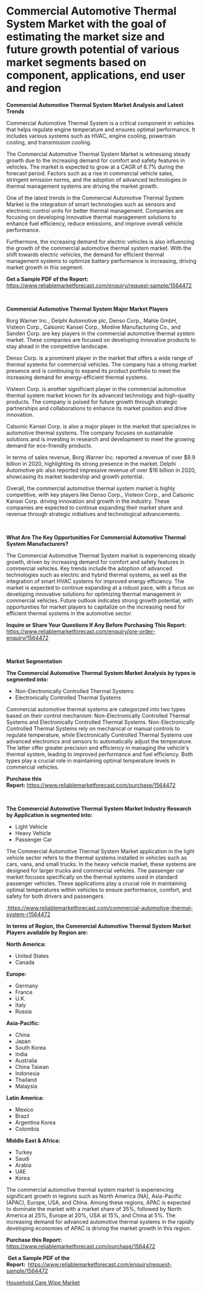 <p><h1>Commercial Automotive Thermal System Market with the goal of estimating the market size and future growth potential of various market segments based on component, applications, end user and region</h1></p><p><strong>Commercial Automotive Thermal System Market Analysis and Latest Trends</strong></p>
<p><p>Commercial Automotive Thermal System is a critical component in vehicles that helps regulate engine temperature and ensures optimal performance. It includes various systems such as HVAC, engine cooling, powertrain cooling, and transmission cooling.</p><p>The Commercial Automotive Thermal System Market is witnessing steady growth due to the increasing demand for comfort and safety features in vehicles. The market is expected to grow at a CAGR of 6.7% during the forecast period. Factors such as a rise in commercial vehicle sales, stringent emission norms, and the adoption of advanced technologies in thermal management systems are driving the market growth.</p><p>One of the latest trends in the Commercial Automotive Thermal System Market is the integration of smart technologies such as sensors and electronic control units for better thermal management. Companies are focusing on developing innovative thermal management solutions to enhance fuel efficiency, reduce emissions, and improve overall vehicle performance.</p><p>Furthermore, the increasing demand for electric vehicles is also influencing the growth of the commercial automotive thermal system market. With the shift towards electric vehicles, the demand for efficient thermal management systems to optimize battery performance is increasing, driving market growth in this segment.</p></p>
<p><strong>Get a Sample PDF of the Report:&nbsp;</strong> <a href="https://www.reliablemarketforecast.com/enquiry/request-sample/1564472">https://www.reliablemarketforecast.com/enquiry/request-sample/1564472</a></p>
<p>&nbsp;</p>
<p><strong>Commercial Automotive Thermal System Major Market Players</strong></p>
<p><p>Borg Warner Inc., Delphi Automotive plc, Denso Corp., Mahle GmbH, Visteon Corp., Calsonic Kansei Corp., Modine Manufacturing Co., and Sanden Corp. are key players in the commercial automotive thermal system market. These companies are focused on developing innovative products to stay ahead in the competitive landscape.</p><p>Denso Corp. is a prominent player in the market that offers a wide range of thermal systems for commercial vehicles. The company has a strong market presence and is continuing to expand its product portfolio to meet the increasing demand for energy-efficient thermal systems.</p><p>Visteon Corp. is another significant player in the commercial automotive thermal system market known for its advanced technology and high-quality products. The company is poised for future growth through strategic partnerships and collaborations to enhance its market position and drive innovation.</p><p>Calsonic Kansei Corp. is also a major player in the market that specializes in automotive thermal systems. The company focuses on sustainable solutions and is investing in research and development to meet the growing demand for eco-friendly products.</p><p>In terms of sales revenue, Borg Warner Inc. reported a revenue of over $9.9 billion in 2020, highlighting its strong presence in the market. Delphi Automotive plc also reported impressive revenue of over $16 billion in 2020, showcasing its market leadership and growth potential.</p><p>Overall, the commercial automotive thermal system market is highly competitive, with key players like Denso Corp., Visteon Corp., and Calsonic Kansei Corp. driving innovation and growth in the industry. These companies are expected to continue expanding their market share and revenue through strategic initiatives and technological advancements.</p></p>
<p>&nbsp;</p>
<p><strong>What Are The Key Opportunities For Commercial Automotive Thermal System Manufacturers?</strong></p>
<p><p>The Commercial Automotive Thermal System market is experiencing steady growth, driven by increasing demand for comfort and safety features in commercial vehicles. Key trends include the adoption of advanced technologies such as electric and hybrid thermal systems, as well as the integration of smart HVAC systems for improved energy efficiency. The market is expected to continue expanding at a robust pace, with a focus on developing innovative solutions for optimizing thermal management in commercial vehicles. Future outlook indicates strong growth potential, with opportunities for market players to capitalize on the increasing need for efficient thermal systems in the automotive sector.</p></p>
<p><strong>Inquire or Share Your Questions If Any Before Purchasing This Report:</strong> <a href="https://www.reliablemarketforecast.com/enquiry/pre-order-enquiry/1564472">https://www.reliablemarketforecast.com/enquiry/pre-order-enquiry/1564472</a></p>
<p>&nbsp;</p>
<p><strong>Market Segmentation</strong></p>
<p><strong>The Commercial Automotive Thermal System Market Analysis by types is segmented into:</strong></p>
<p><ul><li>Non-Electronically Controlled Thermal Systems</li><li>Electronically Controlled Thermal Systems</li></ul></p>
<p><p>Commercial automotive thermal systems are categorized into two types based on their control mechanism: Non-Electronically Controlled Thermal Systems and Electronically Controlled Thermal Systems. Non-Electronically Controlled Thermal Systems rely on mechanical or manual controls to regulate temperature, while Electronically Controlled Thermal Systems use advanced electronics and sensors to automatically adjust the temperature. The latter offer greater precision and efficiency in managing the vehicle's thermal system, leading to improved performance and fuel efficiency. Both types play a crucial role in maintaining optimal temperature levels in commercial vehicles.</p></p>
<p><strong>Purchase this Report:&nbsp;</strong><a href="https://www.reliablemarketforecast.com/purchase/1564472">https://www.reliablemarketforecast.com/purchase/1564472</a></p>
<p>&nbsp;</p>
<p><strong>The Commercial Automotive Thermal System Market Industry Research by Application is segmented into:</strong></p>
<p><ul><li>Light Vehicle</li><li>Heavy Vehicle</li><li>Passenger Car</li></ul></p>
<p><p>The Commercial Automotive Thermal System Market application in the light vehicle sector refers to the thermal systems installed in vehicles such as cars, vans, and small trucks. In the heavy vehicle market, these systems are designed for larger trucks and commercial vehicles. The passenger car market focuses specifically on the thermal systems used in standard passenger vehicles. These applications play a crucial role in maintaining optimal temperatures within vehicles to ensure performance, comfort, and safety for both drivers and passengers.</p></p>
<p><a href="https://www.reliablemarketforecast.com/commercial-automotive-thermal-system-r1564472">&nbsp;https://www.reliablemarketforecast.com/commercial-automotive-thermal-system-r1564472</a></p>
<p><strong>In terms of Region, the Commercial Automotive Thermal System Market Players available by Region are:</strong></p>
<p>
    <p> <strong> North America: </strong>
        <ul>
            <li>United States</li>
            <li>Canada</li>
        </ul>
        </p> 
    <p> <strong> Europe: </strong>
        <ul>
            <li>Germany</li>
            <li>France</li>
            <li>U.K.</li>
            <li>Italy</li>
            <li>Russia</li>
        </ul>
        </p> 
    <p> <strong> Asia-Pacific: </strong>
        <ul>
            <li>China</li>
            <li>Japan</li>
            <li>South Korea</li>
            <li>India</li>
            <li>Australia</li>
            <li>China Taiwan</li>
            <li>Indonesia</li>
            <li>Thailand</li>
            <li>Malaysia</li>
        </ul>
        </p> 
    <p> <strong> Latin America: </strong>
        <ul>
            <li>Mexico</li>
            <li>Brazil</li>
            <li>Argentina Korea</li>
            <li>Colombia</li>
        </ul>
        </p> 
    <p> <strong> Middle East & Africa: </strong>
        <ul>
            <li>Turkey</li>
            <li>Saudi</li>
            <li>Arabia</li>
            <li>UAE</li>
            <li>Korea</li>
        </ul>
    </p>
    </p>
<p><p>The commercial automotive thermal system market is experiencing significant growth in regions such as North America (NA), Asia-Pacific (APAC), Europe, USA, and China. Among these regions, APAC is expected to dominate the market with a market share of 35%, followed by North America at 25%, Europe at 20%, USA at 15%, and China at 5%. The increasing demand for advanced automotive thermal systems in the rapidly developing economies of APAC is driving the market growth in this region.</p></p>
<p><strong>Purchase this Report: </strong><a href="https://www.reliablemarketforecast.com/purchase/1564472">https://www.reliablemarketforecast.com/purchase/1564472</a></p>
<p>&nbsp;<strong>Get a Sample PDF of the Report:&nbsp;&nbsp;</strong><a href="https://www.reliablemarketforecast.com/enquiry/request-sample/1564472">https://www.reliablemarketforecast.com/enquiry/request-sample/1564472</a></p>
<p><strong></strong></p>
<p><p><a href="https://github.com/Graham1Dianne/Market-Research-Report-List-1/blob/main/household-care-wipe-market.md">Household Care Wipe Market</a></p></p>